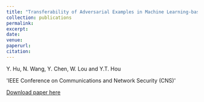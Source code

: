 ```yaml
---
title: "Transferability of Adversarial Examples in Machine Learning-based Malware Detection"
collection: publications
permalink: 
excerpt: 
date: 
venue: 
paperurl: 
citation:
---
```


Y. Hu, N. Wang, Y. Chen, W. Lou and Y.T. Hou

'IEEE Conference on Communications and Network Security (CNS)'
 
[Download paper here](http://ning-wang1.github.io/files/CNS.pdf)

